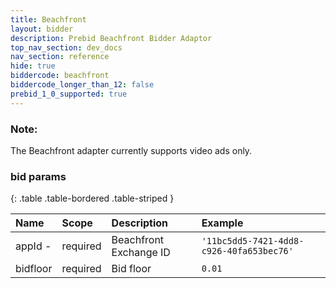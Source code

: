 ```yaml
---
title: Beachfront
layout: bidder
description: Prebid Beachfront Bidder Adaptor
top_nav_section: dev_docs
nav_section: reference
hide: true
biddercode: beachfront
biddercode_longer_than_12: false
prebid_1_0_supported: true
---
```


### Note:

The Beachfront adapter currently supports video ads only.

### bid params

{: .table .table-bordered .table-striped }

| Name     | Scope    | Description             | Example  |
| :------- | :------- | :---------------------- | :------  |
| appId  - | required | Beachfront Exchange ID  | `'11bc5dd5-7421-4dd8-c926-40fa653bec76'` |
| bidfloor | required | Bid floor               | `0.01` |
